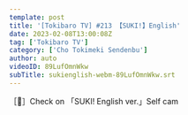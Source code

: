 ```yaml
---
template: post
title: '[Tokibaro TV] #213 【SUKI!】English'
date: 2023-02-08T13:00:08Z
tag: ['Tokibaro TV']
category: ['Cho Tokimeki Sendenbu']
author: auto 
videoID: 89LufOmnWkw
subTitle: sukienglish-webm-89LufOmnWkw.srt
---
```

［🎥］Check on 「SUKI! English ver.」Self cam
